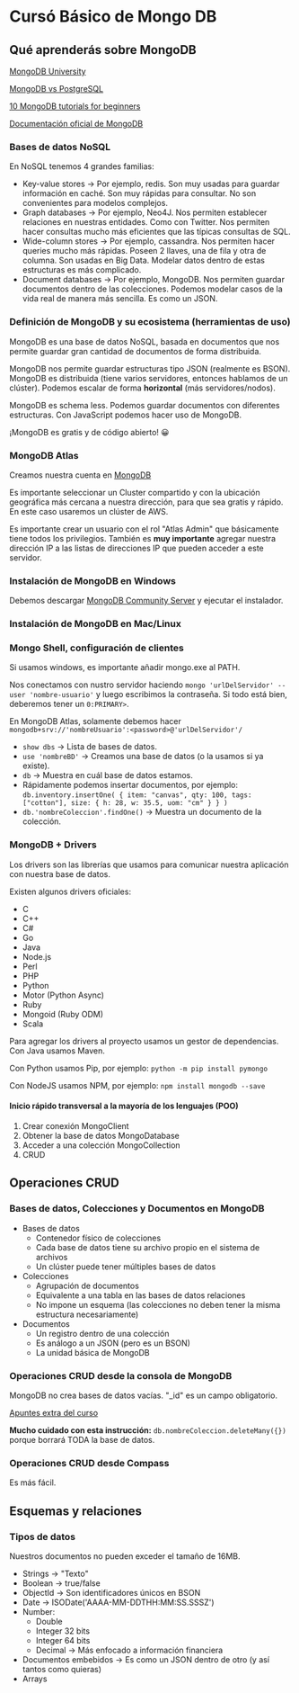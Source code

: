 # Cursó Básico de Mongo DB

## Qué aprenderás sobre MongoDB

[MongoDB University](https://university.mongodb.com/)

[MongoDB vs PostgreSQL](https://bytescout.com/blog/mongodb-vs-postgresql.html)

[10 MongoDB tutorials for beginners](https://medium.com/quick-code/top-tutorials-to-learn-mongo-db-f1e52bee7445)

[Documentación oficial de MongoDB](https://docs.mongodb.com/manual/introduction/)

### Bases de datos NoSQL

En NoSQL tenemos 4 grandes familias:

- Key-value stores -> Por ejemplo, redis. Son muy usadas para guardar información en caché. Son muy rápidas para consultar. No son convenientes para modelos complejos.
- Graph databases -> Por ejemplo, Neo4J. Nos permiten establecer relaciones en nuestras entidades. Como con Twitter. Nos permiten hacer consultas mucho más eficientes que las típicas consultas de SQL.
- Wide-column stores -> Por ejemplo, cassandra. Nos permiten hacer queries mucho más rápidas. Poseen 2 llaves, una de fila y otra de columna. Son usadas en Big Data. Modelar datos dentro de estas estructuras es más complicado.
- Document databases -> Por ejemplo, MongoDB. Nos permiten guardar documentos dentro de las colecciones. Podemos modelar casos de la vida real de manera más sencilla. Es como un JSON.

### Definición de MongoDB y su ecosistema (herramientas de uso)

MongoDB es una base de datos NoSQL, basada en documentos que nos permite guardar gran cantidad de documentos de forma distribuida.

MongoDB nos permite guardar estructuras tipo JSON (realmente es BSON). MongoDB es distribuida (tiene varios servidores, entonces hablamos de un clúster). Podemos escalar de forma **horizontal** (más servidores/nodos).

MongoDB es schema less. Podemos guardar documentos con diferentes estructuras. Con JavaScript podemos hacer uso de MongoDB.

¡MongoDB es gratis y de código abierto! 😀

### MongoDB Atlas

Creamos nuestra cuenta en [MongoDB](https://mongodb.com)

Es importante seleccionar un Cluster compartido y con la ubicación geográfica más cercana a nuestra dirección, para que sea gratis y rápido. En este caso usaremos un clúster de AWS.

Es importante crear un usuario con el rol "Atlas Admin" que básicamente tiene todos los privilegios. También es **muy importante** agregar nuestra dirección IP a las listas de direcciones IP que pueden acceder a este servidor.

### Instalación de MongoDB en Windows

Debemos descargar [MongoDB Community Server](https://www.mongodb.com/try/download/community) y ejecutar el instalador.

### Instalación de MongoDB en Mac/Linux

### Mongo Shell, configuración de clientes

Si usamos windows, es importante añadir mongo.exe al PATH.

Nos conectamos con nustro servidor haciendo `mongo 'urlDelServidor' --user 'nombre-usuario'` y luego escribimos la contraseña. Si todo está bien, deberemos tener un `0:PRIMARY>`.

En MongoDB Atlas, solamente debemos hacer `mongodb+srv://'nombreUsuario':<password>@'urlDelServidor'/`

- `show dbs` -> Lista de bases de datos.
- `use 'nombreBD'` -> Creamos una base de datos (o la usamos si ya existe).
- `db` -> Muestra en cuál base de datos estamos.
- Rápidamente podemos insertar documentos, por ejemplo: `db.inventory.insertOne(
        { item: "canvas", qty: 100, tags: ["cotton"], size: { h: 28, w: 35.5, uom: "cm" } }
)`
- `db.'nombreColeccion'.findOne()` -> Muestra un documento de la colección.

### MongoDB + Drivers

Los drivers son las librerías que usamos para comunicar nuestra aplicación con nuestra base de datos.

Existen algunos drivers oficiales:

- C
- C++
- C#
- Go
- Java
- Node.js
- Perl
- PHP
- Python
- Motor (Python Async)
- Ruby
- Mongoid (Ruby ODM)
- Scala

Para agregar los drivers al proyecto usamos un gestor de dependencias. Con Java usamos Maven.

Con Python usamos Pip, por ejemplo: `python -m pip install pymongo`

Con NodeJS usamos NPM, por ejemplo: `npm install mongodb --save`

#### Inicio rápido transversal a la mayoría de los lenguajes (POO)

1. Crear conexión MongoClient
2. Obtener la base de datos MongoDatabase
3. Acceder a una colección MongoCollection
4. CRUD

## Operaciones CRUD

### Bases de datos, Colecciones y Documentos en MongoDB

- Bases de datos
  - Contenedor físico de colecciones
  - Cada base de datos tiene su archivo propio en el sistema de archivos
  - Un clúster puede tener múltiples bases de datos
- Colecciones
  - Agrupación de documentos
  - Equivalente a una tabla en las bases de datos relaciones
  - No impone un esquema (las colecciones no deben tener la misma estructura necesariamente)
- Documentos
  - Un registro dentro de una colección
  - Es análogo a un JSON (pero es un BSON)
  - La unidad básica de MongoDB

### Operaciones CRUD desde la consola de MongoDB

MongoDB no crea bases de datos vacías. "_id" es un campo obligatorio.

[Apuntes extra del curso](https://static.platzi.com/media/public/uploads/crud_0540220d-88e9-447c-9e03-681375363137.txt)

**Mucho cuidado con esta instrucción:** `db.nombreColeccion.deleteMany({})` porque borrará TODA la base de datos.

### Operaciones CRUD desde Compass

Es más fácil.

## Esquemas y relaciones

### Tipos de datos

Nuestros documentos no pueden exceder el tamaño de 16MB.

- Strings -> "Texto"
- Boolean -> true/false
- ObjectId -> Son identificadores únicos en BSON
- Date -> ISODate('AAAA-MM-DDTHH:MM:SS.SSSZ')
- Number:
  - Double
  - Integer 32 bits
  - Integer 64 bits
  - Decimal -> Más enfocado a información financiera
- Documentos embebidos -> Es como un JSON dentro de otro (y así tantos como quieras)
- Arrays
